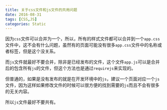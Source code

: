 ```yaml
---
title: 关于css文件和js文件的共用问题
date: 2016-08-31
tags: [CSS,JS]
categories: Static
---
```


因为`css`文件可以合并为一个，所以，所有的样式文件都可以合并到一个`app.css`文件中，这不会有什么问题，虽然有的页面可能没有很多`app.css`文件中的名称或者标签，但是这个没关系。

而`js`文件就最好不要合并，除非是已经发布的文件，这个文件`app.js`可以是合并后的包含所有`js`的文件，但这个方法也是通过`requirejs`来实现的。

但普通的，如果是没有发布的就是在开发环境中的`js`，建议一个页面对应一个`js`文件，因为这样如果修改文件的时候可以很方便的找到需要的`js`而且不会有很多的无关内容。

所以`js`文件最好不要共有。